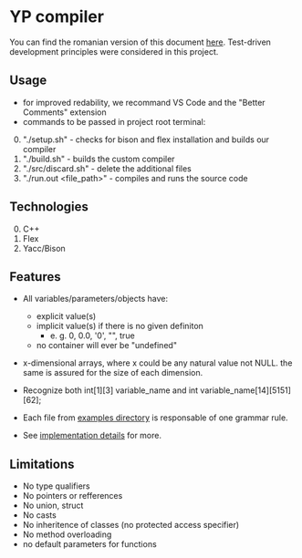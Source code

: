 # YP compiler

You can find the romanian version of this document [here](/docs/README%20RO.md).
Test-driven development principles were considered in this project.

## Usage

- for improved redability, we recommand VS Code and the "Better Comments" extension
- commands to be passed in project root terminal:

0. "./setup.sh" - checks for bison and flex installation and builds our compiler
0. "./build.sh" - builds the custom compiler
0. "./src/discard.sh" - delete the additional files
0. "./run.out <file_path>" - compiles and runs the source code

## Technologies

0. C++
0. Flex
0. Yacc/Bison

## Features

- All variables/parameters/objects have:
    - explicit value(s)
    - implicit value(s) if there is no given definiton
        - e. g. 0, 0.0, '0', "", true
    - no container will ever be "undefined"

- x-dimensional arrays, where x could be any natural value not NULL. the same is assured for the size of each dimension.

- Recognize both int[1][3] variable_name and int variable_name[14][5151][62];

- Each file from [examples directory](/exs/) is responsable of one grammar rule.

- See [implementation details](/docs/brainstorm.md) for more.

## Limitations

- No type qualifiers
- No pointers or refferences
- No union, struct
- No casts
- No inheritence of classes (no protected access specifier)
- No method overloading
- no default parameters for functions
